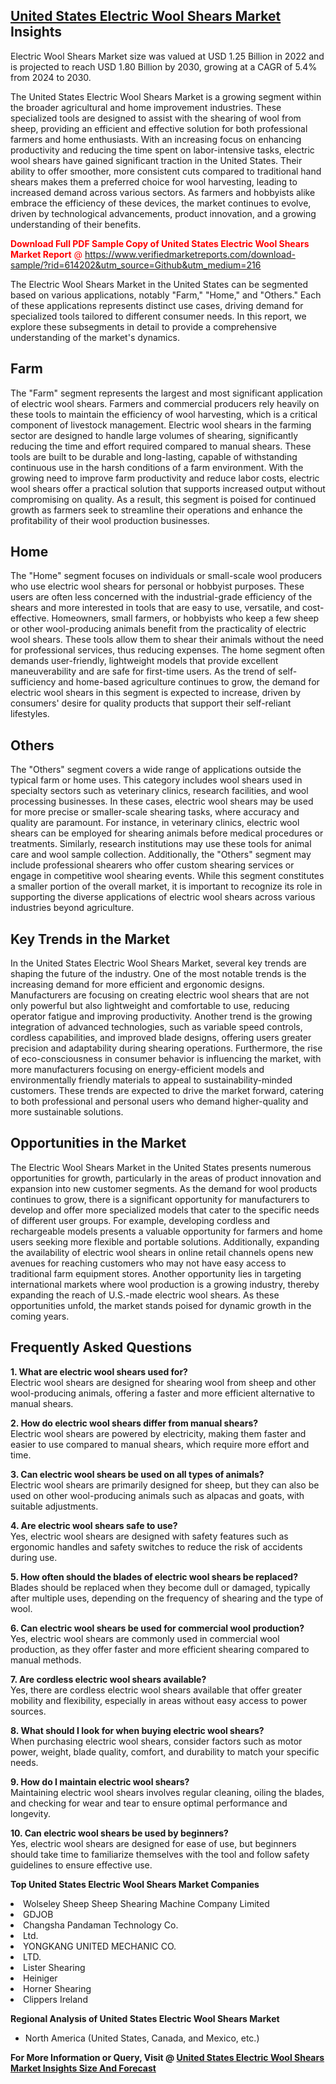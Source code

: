 <h2><a href="https://www.verifiedmarketreports.com/download-sample/?rid=614202&amp;utm_source=Github&amp;utm_medium=216" target="_blank">United States Electric Wool Shears Market</a> Insights</h2><p>Electric Wool Shears Market size was valued at USD 1.25 Billion in 2022 and is projected to reach USD 1.80 Billion by 2030, growing at a CAGR of 5.4% from 2024 to 2030.</p><p><p>The United States Electric Wool Shears Market is a growing segment within the broader agricultural and home improvement industries. These specialized tools are designed to assist with the shearing of wool from sheep, providing an efficient and effective solution for both professional farmers and home enthusiasts. With an increasing focus on enhancing productivity and reducing the time spent on labor-intensive tasks, electric wool shears have gained significant traction in the United States. Their ability to offer smoother, more consistent cuts compared to traditional hand shears makes them a preferred choice for wool harvesting, leading to increased demand across various sectors. As farmers and hobbyists alike embrace the efficiency of these devices, the market continues to evolve, driven by technological advancements, product innovation, and a growing understanding of their benefits. <p><span class=""><span style="color: #ff0000;"><strong>Download Full PDF Sample Copy of United States Electric Wool Shears Market Report</strong> @ </span><a href="https://www.verifiedmarketreports.com/download-sample/?rid=614202&amp;utm_source=Github&amp;utm_medium=216" target="_blank">https://www.verifiedmarketreports.com/download-sample/?rid=614202&amp;utm_source=Github&amp;utm_medium=216</a></span></p></p><p>The Electric Wool Shears Market in the United States can be segmented based on various applications, notably "Farm," "Home," and "Others." Each of these applications represents distinct use cases, driving demand for specialized tools tailored to different consumer needs. In this report, we explore these subsegments in detail to provide a comprehensive understanding of the market's dynamics.</p><h2>Farm</h2><p>The "Farm" segment represents the largest and most significant application of electric wool shears. Farmers and commercial producers rely heavily on these tools to maintain the efficiency of wool harvesting, which is a critical component of livestock management. Electric wool shears in the farming sector are designed to handle large volumes of shearing, significantly reducing the time and effort required compared to manual shears. These tools are built to be durable and long-lasting, capable of withstanding continuous use in the harsh conditions of a farm environment. With the growing need to improve farm productivity and reduce labor costs, electric wool shears offer a practical solution that supports increased output without compromising on quality. As a result, this segment is poised for continued growth as farmers seek to streamline their operations and enhance the profitability of their wool production businesses.</p><h2>Home</h2><p>The "Home" segment focuses on individuals or small-scale wool producers who use electric wool shears for personal or hobbyist purposes. These users are often less concerned with the industrial-grade efficiency of the shears and more interested in tools that are easy to use, versatile, and cost-effective. Homeowners, small farmers, or hobbyists who keep a few sheep or other wool-producing animals benefit from the practicality of electric wool shears. These tools allow them to shear their animals without the need for professional services, thus reducing expenses. The home segment often demands user-friendly, lightweight models that provide excellent maneuverability and are safe for first-time users. As the trend of self-sufficiency and home-based agriculture continues to grow, the demand for electric wool shears in this segment is expected to increase, driven by consumers' desire for quality products that support their self-reliant lifestyles.</p><h2>Others</h2><p>The "Others" segment covers a wide range of applications outside the typical farm or home uses. This category includes wool shears used in specialty sectors such as veterinary clinics, research facilities, and wool processing businesses. In these cases, electric wool shears may be used for more precise or smaller-scale shearing tasks, where accuracy and quality are paramount. For instance, in veterinary clinics, electric wool shears can be employed for shearing animals before medical procedures or treatments. Similarly, research institutions may use these tools for animal care and wool sample collection. Additionally, the "Others" segment may include professional shearers who offer custom shearing services or engage in competitive wool shearing events. While this segment constitutes a smaller portion of the overall market, it is important to recognize its role in supporting the diverse applications of electric wool shears across various industries beyond agriculture.</p><h2>Key Trends in the Market</h2><p>In the United States Electric Wool Shears Market, several key trends are shaping the future of the industry. One of the most notable trends is the increasing demand for more efficient and ergonomic designs. Manufacturers are focusing on creating electric wool shears that are not only powerful but also lightweight and comfortable to use, reducing operator fatigue and improving productivity. Another trend is the growing integration of advanced technologies, such as variable speed controls, cordless capabilities, and improved blade designs, offering users greater precision and adaptability during shearing operations. Furthermore, the rise of eco-consciousness in consumer behavior is influencing the market, with more manufacturers focusing on energy-efficient models and environmentally friendly materials to appeal to sustainability-minded customers. These trends are expected to drive the market forward, catering to both professional and personal users who demand higher-quality and more sustainable solutions.</p><h2>Opportunities in the Market</h2><p>The Electric Wool Shears Market in the United States presents numerous opportunities for growth, particularly in the areas of product innovation and expansion into new customer segments. As the demand for wool products continues to grow, there is a significant opportunity for manufacturers to develop and offer more specialized models that cater to the specific needs of different user groups. For example, developing cordless and rechargeable models presents a valuable opportunity for farmers and home users seeking more flexible and portable solutions. Additionally, expanding the availability of electric wool shears in online retail channels opens new avenues for reaching customers who may not have easy access to traditional farm equipment stores. Another opportunity lies in targeting international markets where wool production is a growing industry, thereby expanding the reach of U.S.-made electric wool shears. As these opportunities unfold, the market stands poised for dynamic growth in the coming years.</p><h2>Frequently Asked Questions</h2><p><strong>1. What are electric wool shears used for?</strong><br>Electric wool shears are designed for shearing wool from sheep and other wool-producing animals, offering a faster and more efficient alternative to manual shears.</p><p><strong>2. How do electric wool shears differ from manual shears?</strong><br>Electric wool shears are powered by electricity, making them faster and easier to use compared to manual shears, which require more effort and time.</p><p><strong>3. Can electric wool shears be used on all types of animals?</strong><br>Electric wool shears are primarily designed for sheep, but they can also be used on other wool-producing animals such as alpacas and goats, with suitable adjustments.</p><p><strong>4. Are electric wool shears safe to use?</strong><br>Yes, electric wool shears are designed with safety features such as ergonomic handles and safety switches to reduce the risk of accidents during use.</p><p><strong>5. How often should the blades of electric wool shears be replaced?</strong><br>Blades should be replaced when they become dull or damaged, typically after multiple uses, depending on the frequency of shearing and the type of wool.</p><p><strong>6. Can electric wool shears be used for commercial wool production?</strong><br>Yes, electric wool shears are commonly used in commercial wool production, as they offer faster and more efficient shearing compared to manual methods.</p><p><strong>7. Are cordless electric wool shears available?</strong><br>Yes, there are cordless electric wool shears available that offer greater mobility and flexibility, especially in areas without easy access to power sources.</p><p><strong>8. What should I look for when buying electric wool shears?</strong><br>When purchasing electric wool shears, consider factors such as motor power, weight, blade quality, comfort, and durability to match your specific needs.</p><p><strong>9. How do I maintain electric wool shears?</strong><br>Maintaining electric wool shears involves regular cleaning, oiling the blades, and checking for wear and tear to ensure optimal performance and longevity.</p><p><strong>10. Can electric wool shears be used by beginners?</strong><br>Yes, electric wool shears are designed for ease of use, but beginners should take time to familiarize themselves with the tool and follow safety guidelines to ensure effective use.</p></p><p><strong>Top United States Electric Wool Shears Market Companies</strong></p><div data-test-id=""><p><li>Wolseley Sheep Sheep Shearing Machine Company Limited</li><li> GDJOB</li><li> Changsha Pandaman Technology Co.</li><li> Ltd.</li><li> YONGKANG UNITED MECHANIC CO.</li><li> LTD.</li><li> Lister Shearing</li><li> Heiniger</li><li> Horner Shearing</li><li> Clippers Ireland</li></p><div><strong>Regional Analysis of&nbsp;United States Electric Wool Shears Market</strong></div><ul><li dir="ltr"><p dir="ltr">North America&nbsp;(United States, Canada, and Mexico, etc.)</p></li></ul><p><strong>For More Information or Query, Visit @&nbsp;</strong><strong><a href="https://www.verifiedmarketreports.com/product/electric-wool-shears-market/?utm_source=Github&amp;utm_medium=216" target="_blank">United States Electric Wool Shears Market Insights Size And Forecast</a></strong></p></div>
